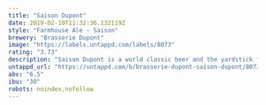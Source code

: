 ```yaml
---
title: "Saison Dupont"
date: 2019-02-10T11:32:36.132119Z
style: "Farmhouse Ale - Saison"
brewery: "Brasserie Dupont"
image: "https://labels.untappd.com/labels/8073"
rating: "3.73"
description: "Saison Dupont is a world classic beer and the yardstick for one of Belgium’s most important beer styles. It is the most admired AND imitated Saison in the world. A strong, vital yeast is key to full attenuation and thus to the style. Saison Dupont is straw colored with a dense creamy head. The nose is alive, like fresh raised bread, estery with citrus and spice notes. Full-bodied and malty, it sparkles on the palate and finishes with a zesty hop and citrus attack. Incredibly compatible with food!"
untappd_url: "https://untappd.com/b/brasserie-dupont-saison-dupont/8073"
abv: "6.5"
ibu: "30"
robots: noindex,nofollow
---
```

